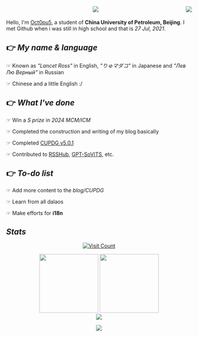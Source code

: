 <h1 align="center">
    <img src="https://readme-typing-svg.herokuapp.com/?font=Righteous&size=35&center=true&vCenter=true&width=600&height=70&duration=7000&lines=This+is+my+Black+Parade+🥈+🫲;" />
    <img align="right" src="https://github.githubassets.com/images/mona-whisper.gif" />
</h1>

Hello, I'm [Oct0pu5](https://Oct0pu5.cn/), a student of **China University of Petroleum, Beijing**. I met Github when i was still in high school and that is _27 Jul, 2021_.

## 👉 _My name & language_

☞ Known as _"Lancet Ross"_ in English, _"りゅマダコ"_ in Japanese and _"Лев Лю Верный"_ in Russian

☞ Chinese and a little English :/

## 👉 _What I've done_

☞ Win a _S prize_ in _2024 MCM/ICM_

☞ Completed the construction and writing of my blog basically

☞ Completed [CUPDG v5.0.1](https://github.com/Octopus058/China-University-of-Petroleum-Dining-Guide)

☞ Contributed to [RSSHub](https://github.com/DIYgod/RSSHub), [GPT-SoVITS](https://github.com/RVC-Boss/GPT-SoVITS), etc.

## 👉 _To-do list_

☞ Add more content to the _blog/CUPDG_

☞ Learn from all dalaos

☞ Make efforts for **i18n**

## _Stats_

<div align="center">
    
[![Visit Count](https://count.getloli.com/get/@octopus058?theme=rule34)](#)

<a>
  <img height=160 src="https://github-readme-stats.vercel.app/api?username=octopus058&count_private=true&theme=swift&show_icons=true" />
</a>
<a>
  <img height=160 src="https://github-readme-stats.vercel.app/api/top-langs/?username=octopus058&layout=compact&card_width=400" />
</a><br/>

<img src="https://github-profile-trophy.vercel.app/?username=octopus058&theme=buefy&row=1&column=6" />

<img src="https://github-readme-streak-stats.herokuapp.com/?user=octopus058"></img>

</div>
